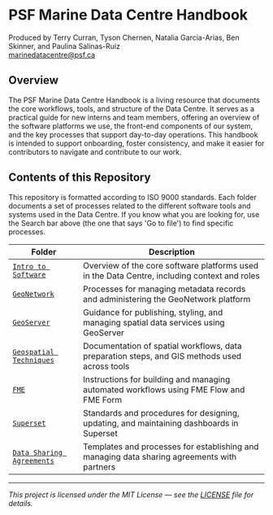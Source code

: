 # PSF Marine Data Centre Handbook
Produced by Terry Curran, Tyson Chernen, Natalia Garcia-Arias, Ben Skinner, and Paulina Salinas-Ruiz  
marinedatacentre@psf.ca

## Overview

The PSF Marine Data Centre Handbook is a living resource that documents the core workflows, tools, and structure of the Data Centre. 
It serves as a practical guide for new interns and team members, offering an overview of the software platforms we use, the front-end components of our system, and the key processes that support day-to-day operations. 
This handbook is intended to support onboarding, foster consistency, and make it easier for contributors to navigate and contribute to our work.

## Contents of this Repository

This repository is formatted according to ISO 9000 standards. Each folder documents a set of processes related to the different software tools and systems used in the Data Centre.
If you know what you are looking for, use the Search bar above (the one that says 'Go to file') to find specific processes.

| Folder | Description |
|--------|-------------|
| [`Intro to Software`](./100_IntroToSoftware) | Overview of the core software platforms used in the Data Centre, including context and roles |
| [`GeoNetwork`](./110_GeoNetwork) | Processes for managing metadata records and administering the GeoNetwork platform |
| [`GeoServer`](./120_GeoServer) | Guidance for publishing, styling, and managing spatial data services using GeoServer |
| [`Geospatial Techniques`](./130_GeospatialTechniques) | Documentation of spatial workflows, data preparation steps, and GIS methods used across tools |
| [`FME`](./140_FME) | Instructions for building and managing automated workflows using FME Flow and FME Form |
| [`Superset`](./150_Superset) | Standards and procedures for designing, updating, and maintaining dashboards in Superset |
| [`Data Sharing Agreements`](./160_DataSharingAgreements) | Templates and processes for establishing and managing data sharing agreements with partners |


---

*This project is licensed under the MIT License — see the [LICENSE](LICENSE) file for details.*
